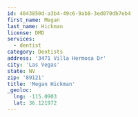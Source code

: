 ```yaml
---
id: 4043850d-a3b4-49c6-9ab8-3ed070db7eb4
first_name: Megan
last_name: Hickman
license: DMD
services:
  - dentist
category: Dentists
address: '3471 Villa Hermosa Dr'
city: 'Las Vegas'
state: NV
zip: '89121'
title: 'Megan Hickman'
_geoloc:
  lng: -115.0903
  lat: 36.121972
---
```

